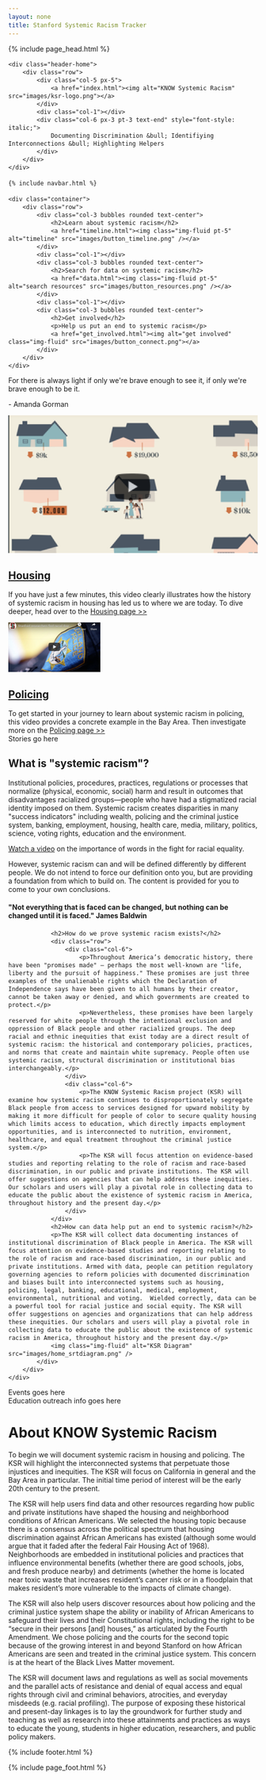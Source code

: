```yaml
---
layout: none
title: Stanford Systemic Racism Tracker
---
```

{% include page_head.html %}

<div class="home">

    <div class="header-home">
        <div class="row">
            <div class="col-5 px-5">
                <a href="index.html"><img alt="KNOW Systemic Racism" src="images/ksr-logo.png"></a>
            </div>
            <div class="col-1"></div>
            <div class="col-6 px-3 pt-3 text-end" style="font-style: italic;">
                Documenting Discrimination &bull; Identifiying Interconnections &bull; Highlighting Helpers
            </div>
        </div>
    </div>

    {% include navbar.html %}

    <div class="container">
        <div class="row">
            <div class="col-3 bubbles rounded text-center">
                <h2>Learn about systemic racism</h2>
                <a href="timeline.html"><img class="img-fluid pt-5" alt="timeline" src="images/button_timeline.png" /></a>
            </div>
            <div class="col-1"></div>
            <div class="col-3 bubbles rounded text-center">
                <h2>Search for data on systemic racism</h2>
                <a href="data.html"><img class="img-fluid pt-5" alt="search resources" src="images/button_resources.png" /></a>
            </div>
            <div class="col-1"></div>
            <div class="col-3 bubbles rounded text-center">
                <h2>Get involved</h2>
                <p>Help us put an end to systemic racism</p>
                <a href="get_involved.html"><img alt="get involved" class="img-fluid" src="images/button_connect.png"></a>
            </div>
        </div>
    </div>
</div>

<div class="quote-bar p-1">
    <div class="container">
        <div class="row gorman-quote">
            <p>For there is always light if only we're brave enough to see it, if only we're brave enough to be it.</p>
            <p>- Amanda Gorman</p>
        </div>
    </div>
</div>

<div class="features-bar">
    <div class="container features">
        <div class="row">
            <div class="col-6">
                <div class="row">
                    <div class="col">
                        <a href="https://www.segregatedbydesign.com/"><img class="img-fluid" alt="Housing video" src="images/housing_homepage.png"></a>
                    </div>
                    <div class="col">
                        <h2><a href="housing.html">Housing</a></h2>
                        <p>If you have just a few minutes, this video clearly illustrates how the history of systemic racism in housing has led us to where we are today.  To dive deeper, head over to the <a href="housing.html">Housing page >></a></p>
                    </div>
                </div>
            </div>
            <div class="col-6">
                <div class="row">
                    <div class="col">
                        <a href="https://news.stanford.edu/2016/06/15/stanford-big-data-study-finds-racial-disparities-oakland-calif-police-behavior-offers-solutions/"><img class="img-fluid" alt="Policing video" src="images/policing_homepage.png" height="100" /></a>
                    </div>
                    <div class="col">
                        <h2><a href="policing.html">Policing</a></h2>
                        To get started in your journey to learn about systemic racism in policing, this video provides a concrete example in the Bay Area.  Then investigate more on the <a href="policing.html">Policing page >></a>
                    </div>
                </div>
            </div>
        </div>
    </div>
</div>

<div class="stories-bar">
    <div class="container py-3">
        <div class="row">
            <div class="col">
                Stories go here
            </div>
        </div>
    </div>
</div>

<div class="explain-bar">
    <div class="container py-3">
        <div class="row">
            <div class="col">
                <h2>What is "systemic racism"?</h2>
                <div class="row">
                    <div class="col-6">
                        <p>Institutional policies, procedures, practices, regulations or processes that normalize (physical, economic, social) harm and result in outcomes that disadvantages racialized groups—people who have had a stigmatized racial identity imposed on them. Systemic racism creates disparities in many "success indicators" including wealth, policing and the criminal justice system, banking, employment, housing, health care, media, military, politics, science, voting rights, education and the environment.</p>
                        <p><a href="https://abc7news.com/systemic-racism-definition-structural-institutionalized-what-is/6292530/">Watch a video</a> on the importance of words in the fight for racial equality.</p>
                    </div>
                    <div class="col-3">
                        <p>However, systemic racism can and will be defined differently by different people. We do not intend to force our definition onto you, but are providing a foundation from which to build on. The content is provided for you to come to your own conclusions.</p>
                    </div>
                    <div class="col-3">
                        <h4>"Not everything that is faced can be changed, but nothing can be changed until it is faced." James Baldwin</h4>
                    </div>
                </div>

                <h2>How do we prove systemic racism exists?</h2>
                <div class="row">
                    <div class="col-6">
                        <p>Throughout America’s democratic history, there have been "promises made" – perhaps the most well-known are "life, liberty and the pursuit of happiness." These promises are just three examples of the unalienable rights which the Declaration of Independence says have been given to all humans by their creator, cannot be taken away or denied, and which governments are created to protect.</p>
                        <p>Nevertheless, these promises have been largely reserved for white people through the intentional exclusion and oppression of Black people and other racialized groups. The deep racial and ethnic inequities that exist today are a direct result of systemic racism: the historical and contemporary policies, practices, and norms that create and maintain white supremacy. People often use systemic racism, structural discrimination or institutional bias interchangeably.</p>
                    </div>
                    <div class="col-6">
                        <p>The KNOW Systemic Racism project (KSR) will examine how systemic racism continues to disproportionately segregate Black people from access to services designed for upward mobility by making it more difficult for people of color to secure quality housing which limits access to education, which directly impacts employment opportunities, and is interconnected to nutrition, environment, healthcare, and equal treatment throughout the criminal justice system.</p>
                        <p>The KSR will focus attention on evidence-based studies and reporting relating to the role of racism and race-based discrimination, in our public and private institutions. The KSR will offer suggestions on agencies that can help address these inequities. Our scholars and users will play a pivotal role in collecting data to educate the public about the existence of systemic racism in America, throughout history and the present day.</p>
                    </div>
                </div>
                <h2>How can data help put an end to systemic racism?</h2>
                <p>The KSR will collect data documenting instances of institutional discrimination of Black people in America. The KSR will focus attention on evidence-based studies and reporting relating to the role of racism and race-based discrimination, in our public and private institutions. Armed with data, people can petition regulatory governing agencies to reform policies with documented discrimination and biases built into interconnected systems such as housing, policing, legal, banking, educational, medical, employment, environmental, nutritional and voting.  Wielded correctly, data can be a powerful tool for racial justice and social equity. The KSR will offer suggestions on agencies and organizations that can help address these inequities. Our scholars and users will play a pivotal role in collecting data to educate the public about the existence of systemic racism in America, throughout history and the present day.</p>
                <img class="img-fluid" alt="KSR Diagram" src="images/home_srtdiagram.png" />
            </div>
        </div>
    </div>
</div>

<div class="events-bar">
    <div class="container py-3">
        <div class="row">
            <div class="col">
                Events goes here
            </div>
        </div>
    </div>
</div>

<div class="edu-bar">
    <div class="container py-3">
        <div class="row">
            <div class="col">
                Education outreach info goes here
            </div>
        </div>
    </div>
</div>

<div class="about-bar">
    <div class="container py-3">
        <div class="row">
            <div class="col-6">
                <h1>About KNOW Systemic Racism</h1>
                <p>To begin we will document systemic racism in housing and policing. The KSR will highlight the interconnected systems that perpetuate those injustices and inequities. The KSR will focus on California in general and the Bay Area in particular. The initial time period of interest will be the early 20th century to the present.</p>
                <p>The KSR will help users find data and other resources regarding how public and private institutions have shaped the housing and neighborhood conditions of African Americans. We selected the housing topic because there is a consensus across the political spectrum that housing discrimination against African Americans has existed (although some would argue that it faded after the federal Fair Housing Act of 1968). Neighborhoods are embedded in institutional policies and practices that influence environmental benefits (whether there are good schools, jobs, and fresh produce nearby) and detriments (whether the home is located near toxic waste that increases resident’s cancer risk or in a floodplain that makes resident’s more vulnerable to the impacts of climate change).</p>
            </div>
            <div class="col-1"></div>
            <div class="col-5">
                <p>The KSR will also help users discover resources about how policing and the criminal justice system shape the ability or inability of African Americans to safeguard their lives and their Constitutional rights, including the right to be “secure in their persons [and] houses,” as articulated by the Fourth Amendment. We chose policing and the courts for the second topic because of the growing interest in and beyond Stanford on how African Americans are seen and treated in the criminal justice system. This concern is at the heart of the Black Lives Matter movement.</p>
                <p>The KSR will document laws and regulations as well as social movements and the parallel acts of resistance and denial of equal access and equal rights through civil and criminal behaviors, atrocities, and everyday misdeeds (e.g. racial profiling). The purpose of exposing these historical and present-day linkages is to lay the groundwork for further study and teaching as well as research into these attainments and practices as ways to educate the young, students in higher education, researchers, and public policy makers. </p>
            </div>
        </div>
    </div>
</div>

{% include footer.html %}

{% include page_foot.html %}
